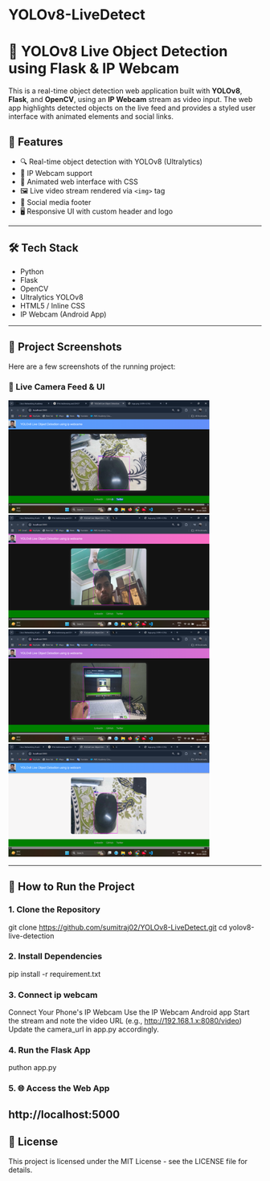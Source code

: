 # YOLOv8-LiveDetect

# 🧠 YOLOv8 Live Object Detection using Flask & IP Webcam

This is a real-time object detection web application built with **YOLOv8**, **Flask**, and **OpenCV**, using an **IP Webcam** stream as video input. The web app highlights detected objects on the live feed and provides a styled user interface with animated elements and social links.

## 🚀 Features

- 🔍 Real-time object detection with YOLOv8 (Ultralytics)
- 📱 IP Webcam support
- 🎨 Animated web interface with CSS
- 🖼️ Live video stream rendered via `<img>` tag
- 📌 Social media footer
- 🖥️ Responsive UI with custom header and logo

---

## 🛠️ Tech Stack

- Python
- Flask
- OpenCV
- Ultralytics YOLOv8
- HTML5 / Inline CSS
- IP Webcam (Android App)

---

## 📸 Project Screenshots

Here are a few screenshots of the running project:

### 🔹 Live Camera Feed & UI

<img src="YOLOv8-LiveDetect/Screenshots/Screenshot 2025-05-03 152508.png" width="400"/>
<img src="YOLOv8-LiveDetect/Screenshots/Screenshot 2025-05-03 152641.png" width="400"/>

<img src="YOLOv8-LiveDetect/Screenshots/Screenshot 2025-05-03 152758.png" width="400"/>
<img src="YOLOv8-LiveDetect/Screenshots/Screenshot 2025-05-03 153024.png" width="400"/>

---

## 🔧 How to Run the Project

### 1. Clone the Repository

git clone https://github.com/sumitraj02/YOLOv8-LiveDetect.git
cd yolov8-live-detection
### 2. Install Dependencies
pip install -r requirement.txt


### 3. Connect ip webcam
Connect Your Phone's IP Webcam
Use the IP Webcam Android app
Start the stream and note the video URL (e.g., http://192.168.1.x:8080/video)
Update the camera_url in app.py accordingly.

### 4. Run the Flask App
puthon app.py

### 5. 🌐 Access the Web App
http://localhost:5000
---
## 📄 License
This project is licensed under the MIT License - see the LICENSE file for details.

